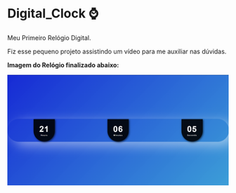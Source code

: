 # Digital_Clock :watch:
 Meu Primeiro Relógio Digital.

 Fiz esse pequeno projeto assistindo um vídeo para me auxiliar nas dúvidas.


**Imagem do Relógio finalizado abaixo:**

![Print Relógio](clock.png)
